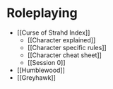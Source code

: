 # Roleplaying
- [[Curse of Strahd Index]]
	- [[Character explained]]
	- [[Character specific rules]]
	- [[Character cheat sheet]]
	- [[Session 0]]
- [[Humblewood]]
- [[Greyhawk]]
